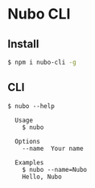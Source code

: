 # Nubo CLI

## Install

```bash
$ npm i nubo-cli -g
```

## CLI

```
$ nubo --help

  Usage
    $ nubo

  Options
    --name  Your name

  Examples
    $ nubo --name=Nubo
    Hello, Nubo
```
